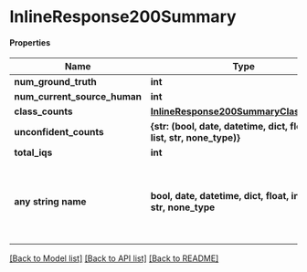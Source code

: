 # InlineResponse200Summary

#### Properties
Name | Type | Description | Notes
------------ | ------------- | ------------- | -------------
**num_ground_truth** | **int** |  | [optional] 
**num_current_source_human** | **int** |  | [optional] 
**class_counts** | [**InlineResponse200SummaryClassCounts**](InlineResponse200SummaryClassCounts.md) |  | [optional] 
**unconfident_counts** | **{str: (bool, date, datetime, dict, float, int, list, str, none_type)}** |  | [optional] 
**total_iqs** | **int** |  | [optional] 
**any string name** | **bool, date, datetime, dict, float, int, list, str, none_type** | any string name can be used but the value must be the correct type | [optional]

[[Back to Model list]](../README.md#documentation-for-models) [[Back to API list]](../README.md#documentation-for-api-endpoints) [[Back to README]](../README.md)

